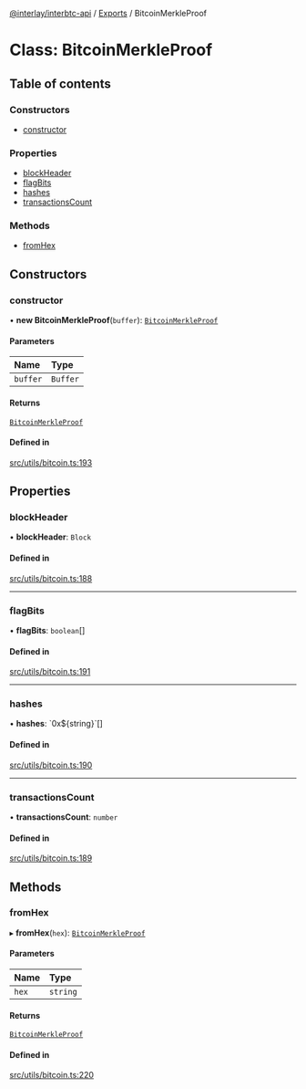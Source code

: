 [@interlay/interbtc-api](../README.md) / [Exports](../modules.md) / BitcoinMerkleProof

# Class: BitcoinMerkleProof

## Table of contents

### Constructors

- [constructor](BitcoinMerkleProof.md#constructor)

### Properties

- [blockHeader](BitcoinMerkleProof.md#blockheader)
- [flagBits](BitcoinMerkleProof.md#flagbits)
- [hashes](BitcoinMerkleProof.md#hashes)
- [transactionsCount](BitcoinMerkleProof.md#transactionscount)

### Methods

- [fromHex](BitcoinMerkleProof.md#fromhex)

## Constructors

### <a id="constructor" name="constructor"></a> constructor

• **new BitcoinMerkleProof**(`buffer`): [`BitcoinMerkleProof`](BitcoinMerkleProof.md)

#### Parameters

| Name | Type |
| :------ | :------ |
| `buffer` | `Buffer` |

#### Returns

[`BitcoinMerkleProof`](BitcoinMerkleProof.md)

#### Defined in

[src/utils/bitcoin.ts:193](https://github.com/interlay/interbtc-api/blob/1c0379f56248ac2da57930d5704199f69f941aa8/src/utils/bitcoin.ts#L193)

## Properties

### <a id="blockheader" name="blockheader"></a> blockHeader

• **blockHeader**: `Block`

#### Defined in

[src/utils/bitcoin.ts:188](https://github.com/interlay/interbtc-api/blob/1c0379f56248ac2da57930d5704199f69f941aa8/src/utils/bitcoin.ts#L188)

___

### <a id="flagbits" name="flagbits"></a> flagBits

• **flagBits**: `boolean`[]

#### Defined in

[src/utils/bitcoin.ts:191](https://github.com/interlay/interbtc-api/blob/1c0379f56248ac2da57930d5704199f69f941aa8/src/utils/bitcoin.ts#L191)

___

### <a id="hashes" name="hashes"></a> hashes

• **hashes**: \`0x$\{string}\`[]

#### Defined in

[src/utils/bitcoin.ts:190](https://github.com/interlay/interbtc-api/blob/1c0379f56248ac2da57930d5704199f69f941aa8/src/utils/bitcoin.ts#L190)

___

### <a id="transactionscount" name="transactionscount"></a> transactionsCount

• **transactionsCount**: `number`

#### Defined in

[src/utils/bitcoin.ts:189](https://github.com/interlay/interbtc-api/blob/1c0379f56248ac2da57930d5704199f69f941aa8/src/utils/bitcoin.ts#L189)

## Methods

### <a id="fromhex" name="fromhex"></a> fromHex

▸ **fromHex**(`hex`): [`BitcoinMerkleProof`](BitcoinMerkleProof.md)

#### Parameters

| Name | Type |
| :------ | :------ |
| `hex` | `string` |

#### Returns

[`BitcoinMerkleProof`](BitcoinMerkleProof.md)

#### Defined in

[src/utils/bitcoin.ts:220](https://github.com/interlay/interbtc-api/blob/1c0379f56248ac2da57930d5704199f69f941aa8/src/utils/bitcoin.ts#L220)
